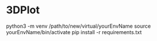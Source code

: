 # 3DPlot
python3 -m venv /path/to/new/virtual/yourEnvName
source yourEnvName/bin/activate
pip install -r requirements.txt
